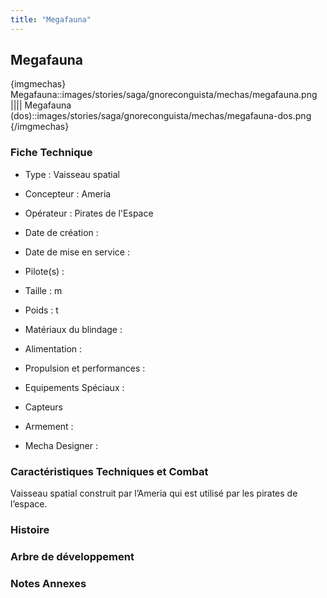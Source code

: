 ```yaml
---
title: "Megafauna"
---
```


Megafauna
---------


{imgmechas}
Megafauna::images/stories/saga/gnoreconguista/mechas/megafauna.png
||||
Megafauna (dos)::images/stories/saga/gnoreconguista/mechas/megafauna-dos.png
{/imgmechas}

### Fiche Technique



- Type : Vaisseau spatial
  
- Concepteur : Ameria
  
- Opérateur : Pirates de l'Espace
  
- Date de création : 
  
- Date de mise en service : 
  
- Pilote(s) : 
  
- Taille : m
  
- Poids : t
  
- Matériaux du blindage : 
  
- Alimentation : 
  
- Propulsion et performances : 
  
- Equipements Spéciaux :


* Capteurs


- Armement :




- Mecha Designer : 


### Caractéristiques Techniques et Combat


Vaisseau spatial construit par l’Ameria qui est utilisé par les pirates de l’espace.


### Histoire


### Arbre de développement


### Notes Annexes


